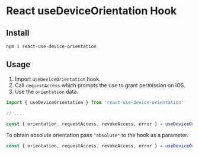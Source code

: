 # React useDeviceOrientation Hook

## Install

`npm i react-use-device-orientation`

## Usage

1. Import `useDeviceOrientation` hook.
2. Call `requestAccess` which prompts the use to grant permission on iOS.
3. Use the `orientation` data.

```js
import { useDeviceOrientation } from 'react-use-device-orientation'

// ...

const { orientation, requestAccess, revokeAccess, error } = useDeviceOrientation()
```

To obtain absolute orientation pass `"absolute"` to the hook as a parameter.

```js
const { orientation, requestAccess, revokeAccess, error } = useDeviceOrientation('absolute')
```
